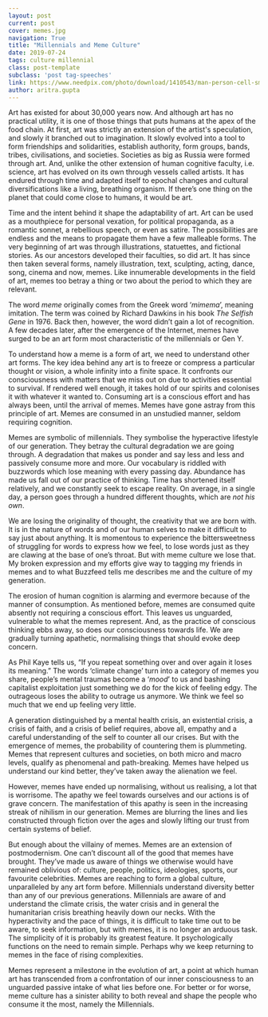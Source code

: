 ```yaml
---
layout: post
current: post
cover: memes.jpg
navigation: True
title: "Millennials and Meme Culture"
date: 2019-07-24
tags: culture millennial
class: post-template
subclass: 'post tag-speeches'
link: https://www.needpix.com/photo/download/1410543/man-person-cell-smart-phone-cartoon-illustration-man-using-phone-cartoon-free-pictures
author: aritra.gupta
---
```

Art has existed for about 30,000 years now. And although art has no practical utility, it is one of those things that puts humans at the apex of the food chain. At first, art was strictly an extension of the artist's speculation, and slowly it branched out to imagination. It slowly evolved into a tool to form friendships and solidarities, establish authority, form groups, bands, tribes, civilisations, and societies. Societies as big as Russia were formed through art. And, unlike the other extension of human cognitive faculty, i.e. science, art has evolved on its own through vessels called artists. It has endured through time and adapted itself to epochal changes and cultural diversifications like a living, breathing organism. If there’s one thing on the planet that could come close to humans, it would be art.

Time and the intent behind it shape the adaptability of art. Art can be used as a mouthpiece for personal vexation, for political propaganda, as a romantic sonnet, a rebellious speech, or even as satire. The possibilities are endless and the means to propagate them have a few malleable forms. The very beginning of art was through illustrations, statuettes, and fictional stories. As our ancestors developed their faculties, so did art. It has since then taken several forms, namely illustration, text, sculpting, acting, dance, song, cinema and now, memes. Like innumerable developments in the field of art, memes too betray a thing or two about the period to which they are relevant.

The word *meme* originally comes from the Greek word ‘*mimema*’, meaning imitation. The term was coined by Richard Dawkins in his book *The Selfish Gene* in 1976. Back then, however, the word didn’t gain a lot of recognition. A few decades later, after the emergence of the Internet, memes have surged to be an art form most characteristic of the millennials or Gen Y.

To understand how a meme is a form of art, we need to understand other art forms. The key idea behind any art is to freeze or compress a particular thought or vision, a whole infinity into a finite space. It confronts our consciousness with matters that we miss out on due to activities essential to survival. If rendered well enough, it takes hold of our spirits and colonises it with whatever it wanted to. Consuming art is a conscious effort and has always been, until the arrival of memes. Memes have gone astray from this principle of art. Memes are consumed in an unstudied manner, seldom requiring cognition.

Memes are symbolic of millennials. They symbolise the hyperactive lifestyle of our generation. They betray the cultural degradation we are going through. A degradation that makes us ponder and say less and less and passively consume more and more. Our vocabulary is riddled with buzzwords which lose meaning with every passing day. Abundance has made us fall out of our practice of thinking. Time has shortened itself relatively, and we constantly seek to escape reality. On average, in a single day, a person goes through a hundred different thoughts, which are *not his own*.

We are losing the originality of thought, the creativity that we are born with. It is in the nature of words and of our human selves to make it difficult to say just about anything. It is momentous to experience the bittersweetness of struggling for words to express how we feel, to lose words just as they are clawing at the base of one’s throat. But with meme culture we lose that. My broken expression and my efforts give way to tagging my friends in memes and to what Buzzfeed tells me describes me and the culture of my generation.

The erosion of human cognition is alarming and evermore because of the manner of consumption. As mentioned before, memes are consumed quite absently not requiring a conscious effort. This leaves us unguarded, vulnerable to what the memes represent. And, as the practice of conscious thinking ebbs away, so does our consciousness towards life. We are gradually turning apathetic, normalising things that should evoke deep concern.

As Phil Kaye tells us, “If you repeat something over and over again it loses its meaning.” The words ‘climate change’ turn into a category of memes you share, people’s mental traumas become a ‘*mood*’ to us and bashing capitalist exploitation just something we do for the kick of feeling edgy. The outrageous loses the ability to outrage us anymore. We think we feel so much that we end up feeling very little.

A generation distinguished by a mental health crisis, an existential crisis, a crisis of faith, and a crisis of belief requires, above all, empathy and a careful understanding of the self to counter all our crises. But with the emergence of memes, the probability of countering them is plummeting. Memes that represent cultures and societies, on both micro and macro levels, qualify as phenomenal and path-breaking. Memes have helped us understand our kind better, they’ve taken away the alienation we feel.

However, memes have ended up normalising, without us realising, a lot that is worrisome. The apathy we feel towards ourselves and our actions is of grave concern. The manifestation of this apathy is seen in the increasing streak of nihilism in our generation. Memes are blurring the lines and lies constructed through fiction over the ages and slowly lifting our trust from certain systems of belief.

But enough about the villainy of memes. Memes are an extension of postmodernism. One can’t discount all of the good that memes have brought. They’ve made us aware of things we otherwise would have remained oblivious of: culture, people, politics, ideologies, sports, our favourite celebrities. Memes are reaching to form a global culture, unparalleled by any art form before. Millennials understand diversity better than any of our previous generations. Millennials are aware of and understand the climate crisis, the water crisis and in general the humanitarian crisis breathing heavily down our necks. With the hyperactivity and the pace of things, it is difficult to take time out to be aware, to seek information, but with memes, it is no longer an arduous task. The simplicity of it is probably its greatest feature. It psychologically functions on the need to remain simple. Perhaps why we keep returning to memes in the face of rising complexities.

Memes represent a milestone in the evolution of art, a point at which human art has transcended from a confrontation of our inner consciousness to an unguarded passive intake of what lies before one. For better or for worse, meme culture has a sinister ability to both reveal and shape the people who consume it the most, namely the Millennials.
